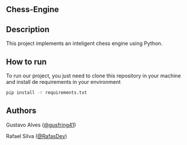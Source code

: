 ## Chess-Engine

## Description
This project implements an inteligent chess engine using Python.

## How to run
To run our project, you just need to clone this repository in your machine and install de requirements in your environment 
```bash
pip install -r requirements.txt
```

## Authors
Gustavo Alves ([@gusfring41](https://github.com/gusfring41))  

Rafael Silva ([@RafasDev](https://github.com/RafasDev))
